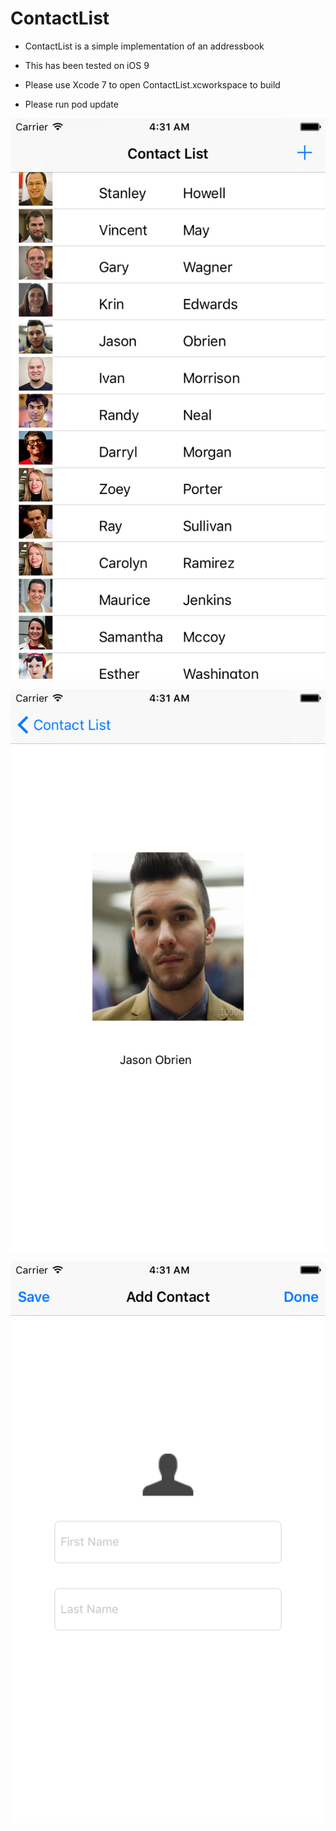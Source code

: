 ContactList
===========

- ContactList is a simple implementation of an addressbook

- This has been tested on iOS 9 

- Please use Xcode 7 to open ContactList.xcworkspace to build

- Please run pod update 


![alt text](https://github.com/arunabhdas/contactlist/blob/master/screenshots/screenshot_01.png "Screenshot 1")

![alt text](https://github.com/arunabhdas/contactlist/blob/master/screenshots/screenshot_02.png "Screenshot 2")

![alt text](https://github.com/arunabhdas/contactlist/blob/master/screenshots/screenshot_03.png "Screenshot 3")
